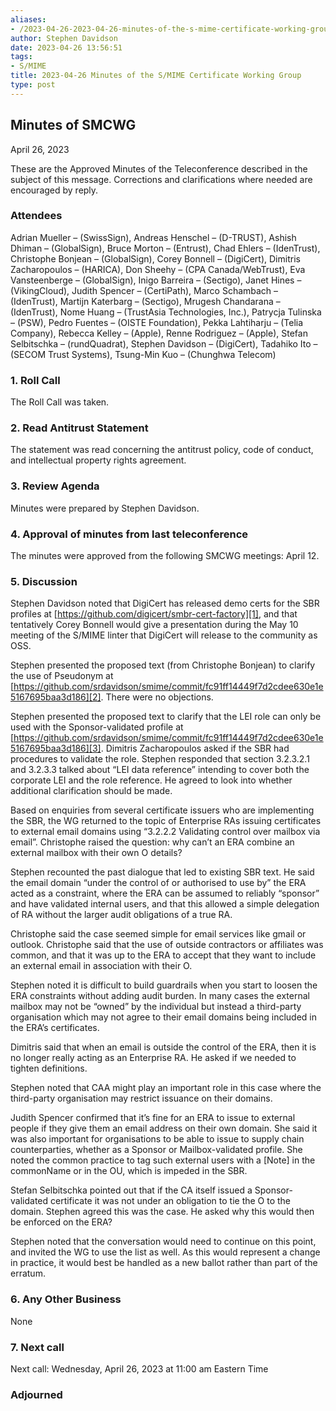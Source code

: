 ```yaml
---
aliases:
- /2023-04-26-2023-04-26-minutes-of-the-s-mime-certificate-working-group/
author: Stephen Davidson
date: 2023-04-26 13:56:51
tags:
- S/MIME
title: 2023-04-26 Minutes of the S/MIME Certificate Working Group
type: post
---
```


## Minutes of SMCWG

April 26, 2023

These are the Approved Minutes of the Teleconference described in the subject of this message. Corrections and clarifications where needed are encouraged by reply.

### Attendees

Adrian Mueller – (SwissSign), Andreas Henschel – (D-TRUST), Ashish Dhiman – (GlobalSign), Bruce Morton – (Entrust), Chad Ehlers – (IdenTrust), Christophe Bonjean – (GlobalSign), Corey Bonnell – (DigiCert), Dimitris Zacharopoulos – (HARICA), Don Sheehy – (CPA Canada/WebTrust), Eva Vansteenberge – (GlobalSign), Inigo Barreira – (Sectigo), Janet Hines – (VikingCloud), Judith Spencer – (CertiPath), Marco Schambach – (IdenTrust), Martijn Katerbarg – (Sectigo), Mrugesh Chandarana – (IdenTrust), Nome Huang – (TrustAsia Technologies, Inc.), Patrycja Tulinska – (PSW), Pedro Fuentes – (OISTE Foundation), Pekka Lahtiharju – (Telia Company), Rebecca Kelley – (Apple), Renne Rodriguez – (Apple), Stefan Selbitschka – (rundQuadrat), Stephen Davidson – (DigiCert), Tadahiko Ito – (SECOM Trust Systems), Tsung-Min Kuo – (Chunghwa Telecom)

### 1. Roll Call

The Roll Call was taken.

### 2. Read Antitrust Statement

The statement was read concerning the antitrust policy, code of conduct, and intellectual property rights agreement.

### 3. Review Agenda

Minutes were prepared by Stephen Davidson.

### 4. Approval of minutes from last teleconference

The minutes were approved from the following SMCWG meetings: April 12.

### 5. Discussion

Stephen Davidson noted that DigiCert has released demo certs for the SBR profiles at [https://github.com/digicert/smbr-cert-factory][1], and that tentatively Corey Bonnell would give a presentation during the May 10 meeting of the S/MIME linter that DigiCert will release to the community as OSS.

Stephen presented the proposed text (from Christophe Bonjean) to clarify the use of Pseudonym at [https://github.com/srdavidson/smime/commit/fc91ff14449f7d2cdee630e1e5167695baa3d186][2]. There were no objections.

Stephen presented the proposed text to clarify that the LEI role can only be used with the Sponsor-validated profile at [https://github.com/srdavidson/smime/commit/fc91ff14449f7d2cdee630e1e5167695baa3d186][3]. Dimitris Zacharopoulos asked if the SBR had procedures to validate the role. Stephen responded that section 3.2.3.2.1 and 3.2.3.3 talked about “LEI data reference” intending to cover both the corporate LEI and the role reference. He agreed to look into whether additional clarification should be made.

Based on enquiries from several certificate issuers who are implementing the SBR, the WG returned to the topic of Enterprise RAs issuing certificates to external email domains using “3.2.2.2 Validating control over mailbox via email”. Christophe raised the question: why can’t an ERA combine an external mailbox with their own O details?

Stephen recounted the past dialogue that led to existing SBR text. He said the email domain “under the control of or authorised to use by” the ERA acted as a constraint, where the ERA can be assumed to reliably “sponsor” and have validated internal users, and that this allowed a simple delegation of RA without the larger audit obligations of a true RA.

Christophe said the case seemed simple for email services like gmail or outlook. Christophe said that the use of outside contractors or affiliates was common, and that it was up to the ERA to accept that they want to include an external email in association with their O.

Stephen noted it is difficult to build guardrails when you start to loosen the ERA constraints without adding audit burden. In many cases the external mailbox may not be “owned” by the individual but instead a third-party organisation which may not agree to their email domains being included in the ERA’s certificates.

Dimitris said that when an email is outside the control of the ERA, then it is no longer really acting as an Enterprise RA. He asked if we needed to tighten definitions.

Stephen noted that CAA might play an important role in this case where the third-party organisation may restrict issuance on their domains.

Judith Spencer confirmed that it’s fine for an ERA to issue to external people if they give them an email address on their own domain. She said it was also important for organisations to be able to issue to supply chain counterparties, whether as a Sponsor or Mailbox-validated profile. She noted the common practice to tag such external users with a \[Note\] in the commonName or in the OU, which is impeded in the SBR.

Stefan Selbitschka pointed out that if the CA itself issued a Sponsor-validated certificate it was not under an obligation to tie the O to the domain. Stephen agreed this was the case. He asked why this would then be enforced on the ERA?

Stephen noted that the conversation would need to continue on this point, and invited the WG to use the list as well. As this would represent a change in practice, it would best be handled as a new ballot rather than part of the erratum.

### 6. Any Other Business

None

### 7. Next call

Next call: Wednesday, April 26, 2023 at 11:00 am Eastern Time

### Adjourned

[1]: https://github.com/digicert/smbr-cert-factory
[2]: https://github.com/srdavidson/smime/commit/fc91ff14449f7d2cdee630e1e5167695baa3d186
[3]: https://github.com/srdavidson/smime/commit/fc91ff14449f7d2cdee630e1e5167695baa3d186